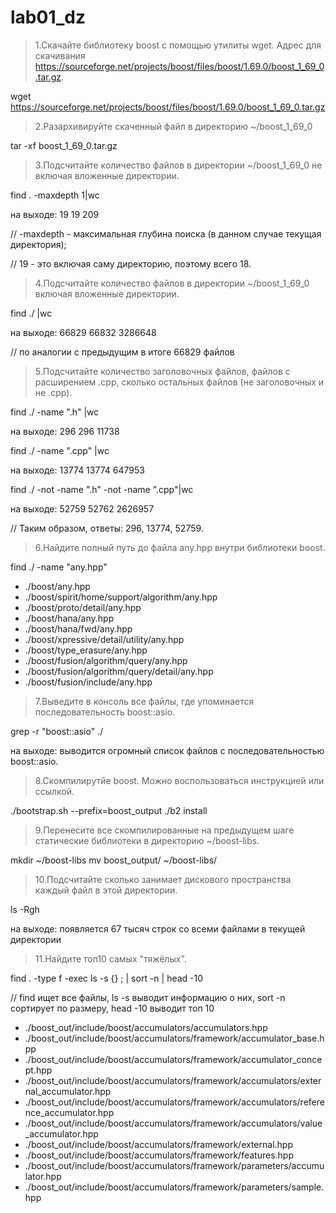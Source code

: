 # lab01_dz

> 1.Скачайте библиотеку boost с помощью утилиты wget. Адрес для скачивания https://sourceforge.net/projects/boost/files/boost/1.69.0/boost_1_69_0.tar.gz.

wget https://sourceforge.net/projects/boost/files/boost/1.69.0/boost_1_69_0.tar.gz

> 2.Разархивируйте скаченный файл в директорию ~/boost_1_69_0

tar -xf boost_1_69_0.tar.gz

> 3.Подсчитайте количество файлов в директории ~/boost_1_69_0 не включая вложенные директории.

find . -maxdepth 1|wc

на выходе: 19 19 209

// -maxdepth - максимальная глубина поиска (в данном случае текущая директория);

// 19 - это включая саму директорию, поэтому всего 18.

> 4.Подсчитайте количество файлов в директории ~/boost_1_69_0 включая вложенные директории.

find ./ |wc

на выходе: 66829 66832 3286648

// по аналогии с предыдущим в итоге 66829 файлов

> 5.Подсчитайте количество заголовочных файлов, файлов с расширением .cpp, сколько остальных файлов (не заголовочных и не .cpp).

find ./ -name ".h" |wc

на выходе: 296 296 11738

find ./ -name ".cpp" |wc

на выходе: 13774 13774 647953

find ./ -not -name ".h" -not -name ".cpp"|wc

на выходе: 52759 52762 2626957

// Таким образом, ответы: 296, 13774, 52759.

> 6.Найдите полный путь до файла any.hpp внутри библиотеки boost.

find ./ -name "any.hpp"

* ./boost/any.hpp
* ./boost/spirit/home/support/algorithm/any.hpp
* ./boost/proto/detail/any.hpp
* ./boost/hana/any.hpp
* ./boost/hana/fwd/any.hpp
* ./boost/xpressive/detail/utility/any.hpp
* ./boost/type_erasure/any.hpp
* ./boost/fusion/algorithm/query/any.hpp
* ./boost/fusion/algorithm/query/detail/any.hpp
* ./boost/fusion/include/any.hpp

> 7.Выведите в консоль все файлы, где упоминается последовательность boost::asio.

grep -r "boost::asio" ./

на выходе: выводится огромный список файлов с последовательностью boost::asio.

> 8.Скомпилирутйе boost. Можно воспользоваться инструкцией или ссылкой.

./bootstrap.sh --prefix=boost_output
./b2 install

> 9.Перенесите все скомпилированные на предыдущем шаге статические библиотеки в директорию ~/boost-libs.

mkdir ~/boost-libs
mv boost_output/ ~/boost-libs/

> 10.Подсчитайте сколько занимает дискового пространства каждый файл в этой директории.

ls -Rgh

на выходе: появляется 67 тысяч строк со всеми файлами в текущей директории

> 11.Найдите топ10 самых "тяжёлых".

find . -type f -exec ls -s {} ; | sort -n | head -10

// find ищет все файлы, ls -s выводит информацию о них, sort -n сортирует по размеру, head -10 выводит топ 10

* ./boost_out/include/boost/accumulators/accumulators.hpp
* ./boost_out/include/boost/accumulators/framework/accumulator_base.hpp
* ./boost_out/include/boost/accumulators/framework/accumulator_concept.hpp
* ./boost_out/include/boost/accumulators/framework/accumulators/external_accumulator.hpp
* ./boost_out/include/boost/accumulators/framework/accumulators/reference_accumulator.hpp
* ./boost_out/include/boost/accumulators/framework/accumulators/value_accumulator.hpp
* ./boost_out/include/boost/accumulators/framework/external.hpp
* ./boost_out/include/boost/accumulators/framework/features.hpp
* ./boost_out/include/boost/accumulators/framework/parameters/accumulator.hpp
* ./boost_out/include/boost/accumulators/framework/parameters/sample.hpp





